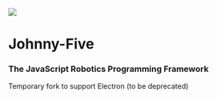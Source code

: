 ![](https://github.com/rwaldron/johnny-five/raw/master/assets/sgier-johnny-five.png)

# Johnny-Five
### The JavaScript Robotics Programming Framework

Temporary fork to support Electron (to be deprecated)

<!--

    Hello!

    Please don't edit this file!

    If you'd like to make changes to the readme contents, please make them in the tpl/.readme.md file. If you'd like to add an example:

    1. Add the file in `eg/`
    2. Add a breadboard image in `docs/breadboards`
    3. Add an entry to `tpl/programs.json`.
    4. Generated the markdown with: `grunt examples`







































-->
